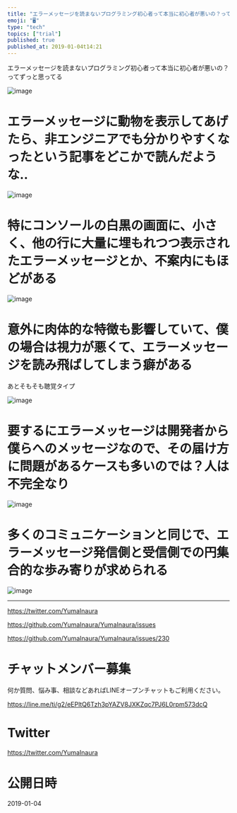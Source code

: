 ```yaml
---
title: "エラーメッセージを読まないプログラミング初心者って本当に初心者が悪いの？ってずっと思ってる"
emoji: "🖥"
type: "tech"
topics: ["trial"]
published: true
published_at: 2019-01-04t14:21
---
```


エラーメッセージを読まないプログラミング初心者って本当に初心者が悪いの？ってずっと思ってる

![image](https://user-images.githubusercontent.com/13635059/50674559-d6cde780-102a-11e9-8b3d-9addc753badc.png)

# エラーメッセージに動物を表示してあげたら、非エンジニアでも分かりやすくなったという記事をどこかで読んだような‥

![image](https://user-images.githubusercontent.com/13635059/50674580-f9f89700-102a-11e9-85bc-88e35a91bf22.png)

# 特にコンソールの白黒の画面に、小さく、他の行に大量に埋もれつつ表示されたエラーメッセージとか、不案内にもほどがある

![image](https://user-images.githubusercontent.com/13635059/50674613-565bb680-102b-11e9-8d2f-b628fe25df7a.png)

# 意外に肉体的な特徴も影響していて、僕の場合は視力が悪くて、エラーメッセージを読み飛ばしてしまう癖がある
あとそもそも聴覚タイプ

![image](https://user-images.githubusercontent.com/13635059/50674648-9cb11580-102b-11e9-92b8-1f50ce9bfa97.png)

# 要するにエラーメッセージは開発者から僕らへのメッセージなので、その届け方に問題があるケースも多いのでは？人は不完全なり

![image](https://user-images.githubusercontent.com/13635059/50674674-be120180-102b-11e9-921e-c1af97b982ed.png)

# 多くのコミュニケーションと同じで、エラーメッセージ発信側と受信側での円集合的な歩み寄りが求められる

![image](https://user-images.githubusercontent.com/13635059/50674686-e699fb80-102b-11e9-8205-2038a895e83e.png)

---

https://twitter.com/YumaInaura

https://github.com/YumaInaura/YumaInaura/issues

https://github.com/YumaInaura/YumaInaura/issues/230








<!-- Update From Qiita API -->

# チャットメンバー募集


何か質問、悩み事、相談などあればLINEオープンチャットもご利用ください。

https://line.me/ti/g2/eEPltQ6Tzh3pYAZV8JXKZqc7PJ6L0rpm573dcQ





# Twitter


https://twitter.com/YumaInaura


<!-- Update From Qiita API -->



# 公開日時

2019-01-04
